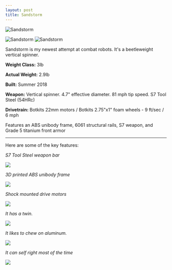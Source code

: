 ```yaml
---
layout: post
title: Sandstorm
---
```


![](https://i.imgur.com/sHEKu1z.png "Sandstorm") 

![](https://i.imgur.com/9s8z3tam.jpg "Sandstorm") 
![](https://i.imgur.com/N6sWXTem.jpg "Sandstorm") 

Sandstorm is my newest attempt at combat robots. It's a beetleweight vertical spinner. 

**Weight Class:** 3lb

**Actual Weight:** 2.9lb

**Built:** Summer 2018

**Weapon:** Vertical spinner. 4.7" effective diameter. 81 mph tip speed. S7 Tool Steel (54HRc)

**Drivetrain:** Botkits 22mm motors / Botkits 2.75"x1" foam wheels - 9 ft/sec / 6 mph

Features an ABS unibody frame, 6061 structural rails, S7 weapon, and Grade 5 titanium front armor

---

Here are some of the key features:

*S7 Tool Steel weapon bar*

![](https://i.imgur.com/M4OXavBm.jpg)

*3D printed ABS unibody frame*

![](https://i.imgur.com/EcUtyBcm.jpg)

*Shock mounted drive motors*

![](https://i.imgur.com/S0wNAgR.gif)

*It has a twin.*

![](https://i.imgur.com/N40d2aOm.jpg)

*It likes to chew on aluminum.*

![](https://i.imgur.com/ywEuv6Am.jpg)

*It can self right most of the time*

![](https://i.imgur.com/jYgFatt.gif)

